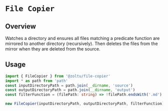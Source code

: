 # `File Copier`

## Overview 

Watches a directory and ensures all files matching a predicate function are mirrored to another directory (recursively).
Then deletes the files from the mirror when they are deleted from the source.

## Usage

```typescript
import { FileCopier } from '@zoltu/file-copier'
import * as path from 'path'
const inputDirectoryPath = path.join(__dirname, 'source')
const outputDirectoryPath = path.join(__dirname, 'output')
const filterFunction = (filePath: string) => !filePath.endsWith('.md')

new FileCopier(inputDirectoryPath, outputDirectoryPath, filterFunction)
```
